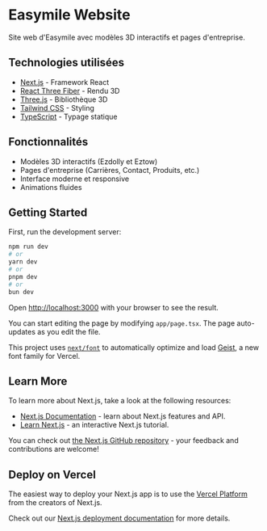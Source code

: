 # Easymile Website

Site web d'Easymile avec modèles 3D interactifs et pages d'entreprise.

## Technologies utilisées

- [Next.js](https://nextjs.org) - Framework React
- [React Three Fiber](https://docs.pmnd.rs/react-three-fiber) - Rendu 3D
- [Three.js](https://threejs.org/) - Bibliothèque 3D
- [Tailwind CSS](https://tailwindcss.com/) - Styling
- [TypeScript](https://www.typescriptlang.org/) - Typage statique

## Fonctionnalités

- Modèles 3D interactifs (Ezdolly et Eztow)
- Pages d'entreprise (Carrières, Contact, Produits, etc.)
- Interface moderne et responsive
- Animations fluides

## Getting Started

First, run the development server:

```bash
npm run dev
# or
yarn dev
# or
pnpm dev
# or
bun dev
```

Open [http://localhost:3000](http://localhost:3000) with your browser to see the result.

You can start editing the page by modifying `app/page.tsx`. The page auto-updates as you edit the file.

This project uses [`next/font`](https://nextjs.org/docs/app/building-your-application/optimizing/fonts) to automatically optimize and load [Geist](https://vercel.com/font), a new font family for Vercel.

## Learn More

To learn more about Next.js, take a look at the following resources:

- [Next.js Documentation](https://nextjs.org/docs) - learn about Next.js features and API.
- [Learn Next.js](https://nextjs.org/learn) - an interactive Next.js tutorial.

You can check out [the Next.js GitHub repository](https://github.com/vercel/next.js) - your feedback and contributions are welcome!

## Deploy on Vercel

The easiest way to deploy your Next.js app is to use the [Vercel Platform](https://vercel.com/new?utm_medium=default-template&filter=next.js&utm_source=create-next-app&utm_campaign=create-next-app-readme) from the creators of Next.js.

Check out our [Next.js deployment documentation](https://nextjs.org/docs/app/building-your-application/deploying) for more details.
